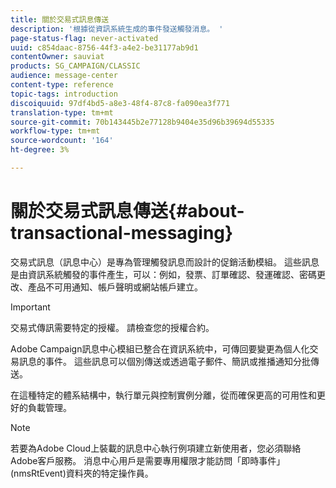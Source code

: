 ```yaml
---
title: 關於交易式訊息傳送
description: '根據從資訊系統生成的事件發送觸發消息。 '
page-status-flag: never-activated
uuid: c854daac-8756-44f3-a4e2-be31177ab9d1
contentOwner: sauviat
products: SG_CAMPAIGN/CLASSIC
audience: message-center
content-type: reference
topic-tags: introduction
discoiquuid: 97df4bd5-a8e3-48f4-87c8-fa090ea3f771
translation-type: tm+mt
source-git-commit: 70b143445b2e77128b9404e35d96b39694d55335
workflow-type: tm+mt
source-wordcount: '164'
ht-degree: 3%

---
```



# 關於交易式訊息傳送{#about-transactional-messaging}

交易式訊息（訊息中心）是專為管理觸發訊息而設計的促銷活動模組。 這些訊息是由資訊系統觸發的事件產生，可以：例如，發票、訂單確認、發運確認、密碼更改、產品不可用通知、帳戶聲明或網站帳戶建立。

>[!IMPORTANT]
>
>交易式傳訊需要特定的授權。 請檢查您的授權合約。

Adobe Campaign訊息中心模組已整合在資訊系統中，可傳回要變更為個人化交易訊息的事件。 這些訊息可以個別傳送或透過電子郵件、簡訊或推播通知分批傳送。

在這種特定的體系結構中，執行單元與控制實例分離，從而確保更高的可用性和更好的負載管理。

>[!NOTE]
>
>若要為Adobe Cloud上裝載的訊息中心執行例項建立新使用者，您必須聯絡Adobe客戶服務。 消息中心用戶是需要專用權限才能訪問「即時事件」(nmsRtEvent)資料夾的特定操作員。
